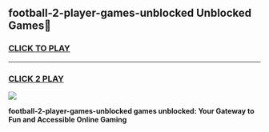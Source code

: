 
## football-2-player-games-unblocked Unblocked Games👋
<h3>
<a href="https://news.freeplayer.one?title=football-2-player-games-unblocked&ref=16F">CLICK TO PLAY</a></h3>
<hr>

<h3>
<a href="https://news.freeplayer.one?title=football-2-player-games-unblocked&ref=16F">CLICK 2 PLAY</a>
  
</h3>

<a href="https://news.freeplayer.one?title=football-2-player-games-unblocked&ref=16F/"><img src="https://clearcache.store/games.png"></a>


**football-2-player-games-unblocked games unblocked: Your Gateway to Fun and Accessible Online Gaming**
